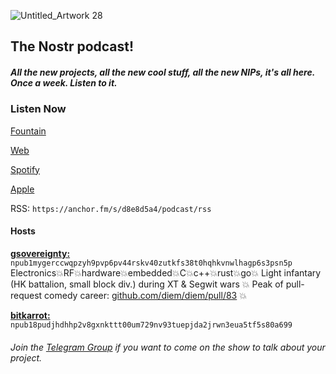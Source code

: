    
![Untitled_Artwork 28](https://user-images.githubusercontent.com/8143945/210556301-8cac9d9d-40bd-4e78-90a1-56909d589521.png)

## The Nostr podcast!

##### All the new projects, all the new cool stuff, all the new NIPs, it's all here. Once a week. Listen to it.

### Listen Now
[Fountain](https://fountain.fm/show/EHr7oroKVhkIAWNTGGRn)

[Web](https://anchor.fm/nostrovia)

[Spotify](https://open.spotify.com/show/3FKrua9rST5DDKv0WeAqWn)  

[Apple](https://podcasts.apple.com/hk/podcast/nostrovia-the-nostr-podcast/id1678531266?l=en)  
   
RSS: `https://anchor.fm/s/d8e8d5a4/podcast/rss`

#### Hosts  
[**gsovereignty:**](https://iris.to/gsovereignty@nostrovia.org) `npub1mygerccwqpzyh9pvp6pv44rskv40zutkfs38t0hqhkvnwlhagp6s3psn5p`   
Electronics💥RF💥hardware💥embedded💥C💥c++💥rust💥go💥 Light infantary (HK battalion, small block div.) during XT & Segwit wars 💥 Peak of pull-request comedy career: [github.com/diem/diem/pull/83](https://github.com/diem/diem/pull/83) 💥

[**bitkarrot:**](https://iris.to/bitkarrot@lnaddy.com) `npub18pudjhdhhp2v8gxnkttt00um729nv93tuepjda2jrwn3eua5tf5s80a699`  

###### Join the [Telegram Group](https://t.me/nostroviadispatch) if you want to come on the show to talk about your project.
